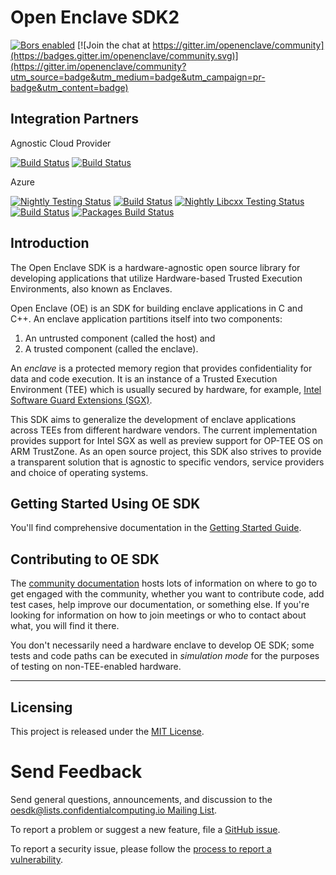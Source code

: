 Open Enclave SDK2
================

[![Bors enabled](https://bors.tech/images/badge_small.svg)](https://app.bors.tech/repositories/21855)
[![Join the chat at https://gitter.im/openenclave/community](https://badges.gitter.im/openenclave/community.svg)](https://gitter.im/openenclave/community?utm_source=badge&utm_medium=badge&utm_campaign=pr-badge&utm_content=badge)

Integration Partners
--------------------

Agnostic Cloud Provider

[![Build Status](https://oe-jenkins-dev.westeurope.cloudapp.azure.com/job/pipelines/job/Agnostic-Linux-Badge/badge/icon?subject=Provider%20Agnostic%20Regession)](https://oe-jenkins-dev.westeurope.cloudapp.azure.com/job/pipelines/job/Agnostic-Linux-Badge/)
[![Build Status](https://oe-jenkins-dev.westeurope.cloudapp.azure.com/job/pipelines/job/Agnostic-Linux-Badge/badge/icon?subject=Agnostic-Linux)](https://oe-jenkins-dev.westeurope.cloudapp.azure.com/job/pipelines/job/Agnostic-Linux-Badge/)

Azure

[![Nightly Testing Status](https://oe-jenkins-dev.westeurope.cloudapp.azure.com/buildStatus/icon?job=Nightly&subject=Azure%20Regression%20Testing)](https://oe-jenkins-dev.westeurope.cloudapp.azure.com/job/Nightly/)
[![Build Status](https://oe-jenkins-dev.westeurope.cloudapp.azure.com/job/pipelines/job/Azure-Windows-Badge/badge/icon?subject=Azure-Windows)](https://oe-jenkins-dev.westeurope.cloudapp.azure.com/job/pipelines/job/Azure-Windows-Badge/)
[![Nightly Libcxx Testing Status](https://oe-jenkins-dev.westeurope.cloudapp.azure.com/buildStatus/icon?job=OpenEnclave-libcxx-tests&subject=Azure%20libcxx%20testing)](https://oe-jenkins-dev.westeurope.cloudapp.azure.com/job/OpenEnclave-libcxx-tests/)
[![Build Status](https://oe-jenkins-dev.westeurope.cloudapp.azure.com/job/pipelines/job/Azure-Linux-Badge/badge/icon?subject=Azure-Linux)](https://oe-jenkins-dev.westeurope.cloudapp.azure.com/job/pipelines/job/Azure-Linux-Badge/)
[![Packages Build Status](https://oe-jenkins-dev.westeurope.cloudapp.azure.com/buildStatus/icon?job=OpenEnclave-nightly-packages&subject=Azure%20Package%20build)](https://oe-jenkins-dev.westeurope.cloudapp.azure.com/job/OpenEnclave-nightly-packages/)


Introduction
------------

The Open Enclave SDK is a hardware-agnostic open source library for developing
applications that utilize Hardware-based Trusted Execution Environments, also
known as Enclaves.

Open Enclave (OE) is an SDK for building enclave applications in C and C++. An
enclave application partitions itself into two components:
1. An untrusted component (called the host) and
2. A trusted component (called the enclave).

An _enclave_ is a protected memory region that provides confidentiality for data
and code execution. It is an instance of a Trusted Execution Environment (TEE)
which is usually secured by hardware, for example,
[Intel Software Guard Extensions (SGX)](https://software.intel.com/en-us/sgx).

This SDK aims to generalize the development of enclave applications across TEEs
from different hardware vendors. The current implementation provides support for
Intel SGX as well as preview support for OP-TEE OS on ARM TrustZone. As an
open source project, this SDK also strives to provide a transparent solution
that is agnostic to specific vendors, service providers and choice of operating
systems.


Getting Started Using OE SDK
---------------

You'll find comprehensive documentation in the
[Getting Started Guide](docs/GettingStartedDocs).

Contributing to OE SDK
---------------

The [community documentation](docs/Community/) hosts lots of information on
where to go to get engaged with the community, whether you want to contribute
code, add test cases, help improve our documentation, or something else. If
you're looking for information on how to join meetings or who to contact about
what, you will find it there.

You don't necessarily need a hardware enclave to develop OE SDK; some tests and
code paths can be executed in *simulation mode* for the purposes of testing on
non-TEE-enabled hardware.

----

Licensing
---------

This project is released under the
[MIT License](https://github.com/openenclave/openenclave/blob/master/LICENSE).

Send Feedback
=============

Send general questions, announcements, and discussion to the
[oesdk@lists.confidentialcomputing.io Mailing List](https://lists.confidentialcomputing.io/g/oesdk).

To report a problem or suggest a new feature, file a
[GitHub issue](https://github.com/openenclave/openenclave/issues).

To report a security issue, please follow the [process to report a vulnerability](SECURITY.md#reporting-a-vulnerability).
